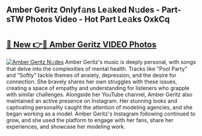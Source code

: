 ## Amber Geritz Onlyf𝚊ns Le𝚊ked N𝚞des - Part-sTW Photos Video - Hot Part Le𝚊ks OxkCq

# <h2><a href="http://ab79520.deff.icu/?id=Amber+Geritz">🔗 New 👉🔴 Amber Geritz VIDEO Photos</a></h2>

[![Amber Geritz N𝚞des](https://i.imgur.com/rIISA9y.gif)](http://ab79520.deff.icu/?id=Amber+Geritz)
Amber Geritz's music is deeply personal, with songs that delve into the complexities of mental health. Tracks like "Pool Party" and "Softly" tackle themes of anxiety, depression, and the desire for connection. She bravely shares her own struggles with these issues, creating a space of empathy and understanding for listeners who grapple with similar challenges. Alongside her YouTube channel, Amber Geritz also maintained an active presence on Instagram. Her stunning looks and captivating personality caught the attention of modeling agencies, and she began working as a model. Amber Geritz's Instagram following continued to grow, and she used the platform to engage with her fans, share her experiences, and showcase her modeling work.
